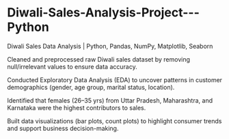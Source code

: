 # Diwali-Sales-Analysis-Project---Python
Diwali Sales Data Analysis | Python, Pandas, NumPy, Matplotlib, Seaborn

Cleaned and preprocessed raw Diwali sales dataset by removing null/irrelevant values to ensure data accuracy.

Conducted Exploratory Data Analysis (EDA) to uncover patterns in customer demographics (gender, age group, marital status, location).

Identified that females (26–35 yrs) from Uttar Pradesh, Maharashtra, and Karnataka were the highest contributors to sales.

Built data visualizations (bar plots, count plots) to highlight consumer trends and support business decision-making.

